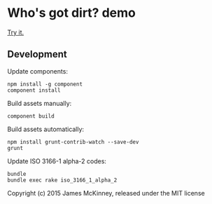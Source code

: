 # Who's got dirt? demo

[Try it.](http://influencemapping.github.io/whos_got_dirt-demo/)

## Development

Update components:

```
npm install -g component
component install
```

Build assets manually:

```
component build
```

Build assets automatically:

```
npm install grunt-contrib-watch --save-dev
grunt
```

Update ISO 3166-1 alpha-2 codes:

```
bundle
bundle exec rake iso_3166_1_alpha_2
```

Copyright (c) 2015 James McKinney, released under the MIT license
